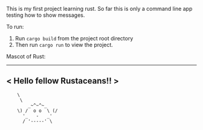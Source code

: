This is my first project learning rust.
So far this is only a command line app testing how to show messages.  

To run: 
1. Run `cargo build` from the project root directory
2. Then run `cargo run` to view the project. 

Mascot of Rust:
 ___________________________
< Hello fellow Rustaceans!! >
 ---------------------------
        \
         \
            _~^~^~_
        \) /  o o  \ (/
          '_   -   _'
          / '-----' \